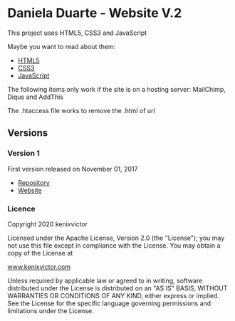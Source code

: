 # Daniela Duarte - Website V.2


This project uses HTML5, CSS3 and JavaScript

Maybe you want to read about them:
- [HTML5](https://www.w3.org/html/)
- [CSS3](https://www.w3.org/Style/CSS/Overview.en.html)
- [JavaScript](https://developer.mozilla.org/pt-BR/docs/Web/JavaScript)

The following items only work if the site is on a hosting server: MailChimp, Diqus and AddThis

The .htaccess file works to remove the .html of url 


## Versions

### Version 1

First version released on November 01, 2017
- [Repository](https://github.com/kenixvictor/Akan2)
- [Website](https://kenixvictor.github.io)

### Licence
Copyright 2020 kenixvictor

Licensed under the Apache License, Version 2.0 (the "License");
you may not use this file except in compliance with the License.
You may obtain a copy of the License at 

 www.kenixvictor.com

Unless required by applicable law or agreed to in writing, software
distributed under the License is distributed on an "AS IS" BASIS,
WITHOUT WARRANTIES OR CONDITIONS OF ANY KIND, either express or implied.
See the License for the specific language governing permissions and
limitations under the License.

